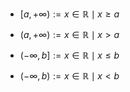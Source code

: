 - $[a, +\infty) := {x \in \mathbb{R} \mid x \geq a}$
    
- $(a, +\infty) := {x \in \mathbb{R} \mid x > a}$
    
- $(-\infty, b] := {x \in \mathbb{R} \mid x \leq b}$
    
- $(-\infty, b) := {x \in \mathbb{R} \mid x < b}$